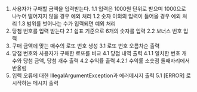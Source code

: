 1. 사용자가 구매할 금액을 입력받는다.
    1.1 입력은 1000원 단위로 받으며 1000으로 나누어 떨어지지 않을 경우 예외 처리
    1.2 숫자 이외의 입력이 들어올 경우 예외 처리
    1.3 범위를 벗어나는 수가 입력되면 예외 처리
2. 당첨 번호를 입력 받는다
    2.1 쉽표 기준으로 6개의 숫자를 입력
    2.2 보너스 번호 입력
3. 구매 금액에 맞는 매수의 로또 번호 생성
    3.1 로또 번호 오름차순 출력
4. 당첨 번호와 사용자가 구매한 로또를 비교
    4.1 당첨 내역 출력
        4.1.1 일치한 번호 개수와 당첨 금액, 당첨 개수 출력
    4.2 수익률 출력
        4.2.1 수익률 소숫점 둘째자리에서 반올림
5. 입력 오류에 대한 IllegalArgumentException과 에러메시지 출력
    5.1  [ERROR] 로 시작하는 메시지 출력